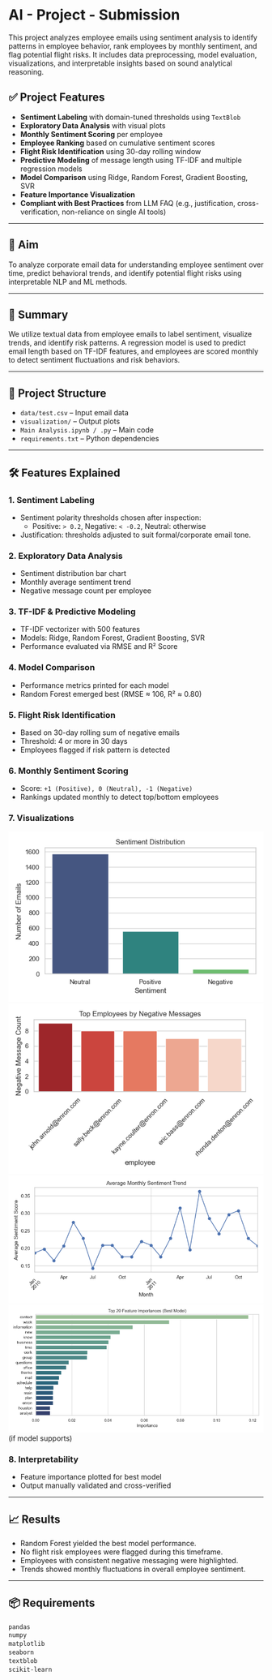# AI - Project - Submission

This project analyzes employee emails using sentiment analysis to identify patterns in employee behavior, rank employees by monthly sentiment, and flag potential flight risks. It includes data preprocessing, model evaluation, visualizations, and interpretable insights based on sound analytical reasoning.

## ✅ Project Features

- **Sentiment Labeling** with domain-tuned thresholds using `TextBlob`
- **Exploratory Data Analysis** with visual plots
- **Monthly Sentiment Scoring** per employee
- **Employee Ranking** based on cumulative sentiment scores
- **Flight Risk Identification** using 30-day rolling window
- **Predictive Modeling** of message length using TF-IDF and multiple regression models
- **Model Comparison** using Ridge, Random Forest, Gradient Boosting, SVR
- **Feature Importance Visualization**
- **Compliant with Best Practices** from LLM FAQ (e.g., justification, cross-verification, non-reliance on single AI tools)

---

## 📌 Aim

To analyze corporate email data for understanding employee sentiment over time, predict behavioral trends, and identify potential flight risks using interpretable NLP and ML methods.

---

## 🧠 Summary

We utilize textual data from employee emails to label sentiment, visualize trends, and identify risk patterns. A regression model is used to predict email length based on TF-IDF features, and employees are scored monthly to detect sentiment fluctuations and risk behaviors.

---

## 📁 Project Structure

- `data/test.csv` – Input email data
- `visualization/` – Output plots
- `Main Analysis.ipynb / .py` – Main code
- `requirements.txt` – Python dependencies

---

## 🛠️ Features Explained

### 1. **Sentiment Labeling**
- Sentiment polarity thresholds chosen after inspection:  
  - Positive: `> 0.2`, Negative: `< -0.2`, Neutral: otherwise  
- Justification: thresholds adjusted to suit formal/corporate email tone.

### 2. **Exploratory Data Analysis**
- Sentiment distribution bar chart
- Monthly average sentiment trend
- Negative message count per employee

### 3. **TF-IDF & Predictive Modeling**
- TF-IDF vectorizer with 500 features
- Models: Ridge, Random Forest, Gradient Boosting, SVR
- Performance evaluated via RMSE and R² Score

### 4. **Model Comparison**
- Performance metrics printed for each model
- Random Forest emerged best (RMSE ≈ 106, R² ≈ 0.80)

### 5. **Flight Risk Identification**
- Based on 30-day rolling sum of negative emails
- Threshold: 4 or more in 30 days
- Employees flagged if risk pattern is detected

### 6. **Monthly Sentiment Scoring**
- Score: `+1 (Positive), 0 (Neutral), -1 (Negative)`
- Rankings updated monthly to detect top/bottom employees

### 7. **Visualizations**
 ![Sentiment Distribution](visualization/sentiment_distribution.png) 
 ![Top Negative Employees](visualization/top_negative_employees.png)
 ![Monthly Sentiment Trend](visualization/monthly_sentiment_trend.png)
 ![Feature Importance](visualization/feature_importances.png) (if model supports)

### 8. **Interpretability**
- Feature importance plotted for best model
- Output manually validated and cross-verified

---

## 📈 Results

- Random Forest yielded the best model performance.
- No flight risk employees were flagged during this timeframe.
- Employees with consistent negative messaging were highlighted.
- Trends showed monthly fluctuations in overall employee sentiment.

---

## 📦 Requirements

```txt
pandas
numpy
matplotlib
seaborn
textblob
scikit-learn
